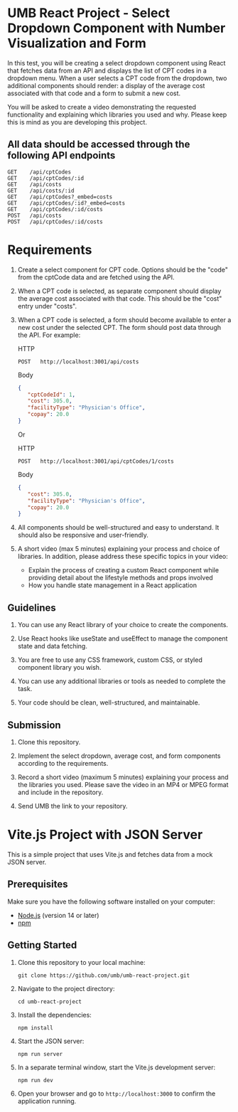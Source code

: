 # UMB React Project - Select Dropdown Component with Number Visualization and Form

In this test, you will be creating a select dropdown component using React that fetches data from an API and displays the list of CPT codes in a dropdown menu. When a user selects a CPT code from the dropdown, two additional components should render: a display of the average cost associated with that code and a form to submit a new cost.

You will be asked to create a video demonstrating the requested functionality and explaining which libraries you used and why.  Please keep this is mind as you are developing this probject.

## All data should be accessed through the following API endpoints
   ```
   GET    /api/cptCodes
   GET    /api/cptCodes/:id
   GET    /api/costs
   GET    /api/costs/:id
   GET    /api/cptCodes?_embed=costs
   GET    /api/cptCodes/:id?_embed=costs
   GET    /api/cptCodes/:id/costs
   POST   /api/costs
   POST   /api/cptCodes/:id/costs
   ```
# Requirements

1. Create a select component for CPT code.  Options should be the "code" from the cptCode data and are fetched using the API.

2. When a CPT code is selected, as separate component should display the average cost associated with that code.  This should be the "cost" entry under "costs".

3. When a CPT code is selected, a form should become available to enter a new cost under the selected CPT.  The form should post data through the API.  For example: 

   HTTP
   ```
   POST   http://localhost:3001/api/costs
   ```
   Body
   ```json
   { 
      "cptCodeId": 1, 
      "cost": 305.0, 
      "facilityType": "Physician's Office", 
      "copay": 20.0 
   }
   ```

   Or

   HTTP
   ```
   POST   http://localhost:3001/api/cptCodes/1/costs
   ```
   Body
   ```json
   { 
      "cost": 305.0, 
      "facilityType": "Physician's Office", 
      "copay": 20.0 
   }

5. All components should be well-structured and easy to understand. It should also be responsive and user-friendly.

6. A short video (max 5 minutes) explaining your process and choice of libraries.  In addition, please address these specific topics in your video:

   - Explain the process of creating a custom React component while providing detail about the lifestyle methods and props involved
   - How you handle state management in a React application

## Guidelines

1. You can use any React library of your choice to create the components.

2. Use React hooks like useState and useEffect to manage the component state and data fetching.

3. You are free to use any CSS framework, custom CSS, or styled component library you wish.

4. You can use any additional libraries or tools as needed to complete the task.

5. Your code should be clean, well-structured, and maintainable.

## Submission

1. Clone this repository.

2. Implement the select dropdown, average cost, and form components according to the requirements.

3. Record a short video (maximum 5 minutes) explaining your process and the libraries you used.  Please save the video in an MP4 or MPEG format and include in the repository.

4. Send UMB the link to your repository.

# Vite.js Project with JSON Server

This is a simple project that uses Vite.js and fetches data from a mock JSON server.

## Prerequisites

Make sure you have the following software installed on your computer:

- [Node.js](https://nodejs.org/) (version 14 or later)
- [npm](https://www.npmjs.com/)

## Getting Started

1. Clone this repository to your local machine:

   ```
   git clone https://github.com/umb/umb-react-project.git
   ```

2. Navigate to the project directory:

   ```
   cd umb-react-project
   ```

3. Install the dependencies:

   ```
   npm install
   ```

4. Start the JSON server:

   ```
   npm run server
   ```

5. In a separate terminal window, start the Vite.js development server:

   ```
   npm run dev
   ```

6. Open your browser and go to `http://localhost:3000` to confirm the application running.

